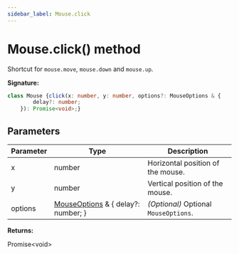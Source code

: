 ```yaml
---
sidebar_label: Mouse.click
---
```

# Mouse.click() method

Shortcut for `mouse.move`, `mouse.down` and `mouse.up`.

**Signature:**

```typescript
class Mouse {click(x: number, y: number, options?: MouseOptions & {
        delay?: number;
    }): Promise<void>;}
```

## Parameters

|  Parameter | Type | Description |
|  --- | --- | --- |
|  x | number | Horizontal position of the mouse. |
|  y | number | Vertical position of the mouse. |
|  options | [MouseOptions](./puppeteer.mouseoptions.md) &amp; { delay?: number; } | <i>(Optional)</i> Optional <code>MouseOptions</code>. |

**Returns:**

Promise&lt;void&gt;


